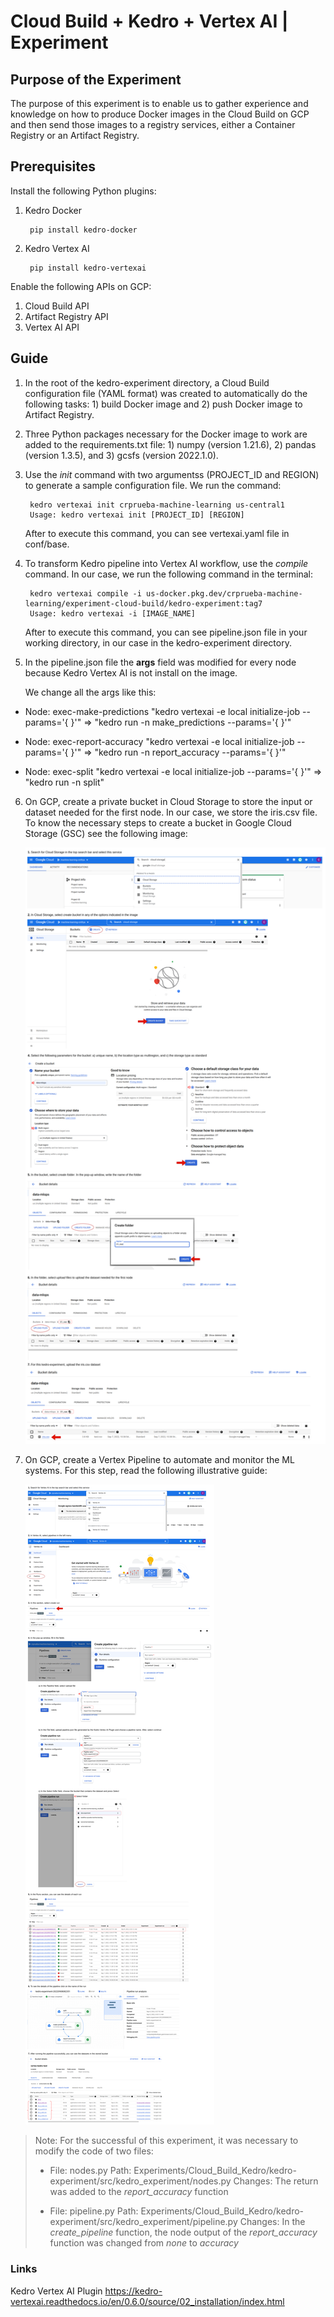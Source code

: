 # Cloud Build + Kedro + Vertex AI | Experiment

## Purpose of the Experiment

The purpose of this experiment is to enable us to gather experience and knowledge on how to produce Docker images in the Cloud Build on GCP and then send those images to a registry services, either a Container Registry or an Artifact Registry.

## Prerequisites

Install the following Python plugins:

1. Kedro Docker

        pip install kedro-docker

2. Kedro Vertex AI

        pip install kedro-vertexai

Enable the following APIs on GCP:

1. Cloud Build API
2. Artifact Registry API
3. Vertex AI API

## Guide

1. In the root of the kedro-experiment directory, a Cloud Build configuration file (YAML format) was created to automatically do the following tasks: 1) build Docker image and 2) push Docker image to Artifact Registry.

2. Three Python packages necessary for the Docker image to work are added to the requirements.txt file: 1) numpy (version 1.21.6), 2) pandas (version 1.3.5), and 3) gcsfs (version 2022.1.0).

3. Use the *init* command with two argumentss (PROJECT_ID and REGION) to generate a sample configuration file. We run the command:

        kedro vertexai init crprueba-machine-learning us-central1
        Usage: kedro vertexai init [PROJECT_ID] [REGION]

    After to execute this command, you can see vertexai.yaml file in conf/base.

4. To transform Kedro pipeline into Vertex AI workflow, use the *compile* command. In our case, we run the following command in the terminal:

        kedro vertexai compile -i us-docker.pkg.dev/crprueba-machine-learning/experiment-cloud-build/kedro-experiment:tag7
        Usage: kedro vertexai -i [IMAGE_NAME]

    After to execute this command, you can see pipeline.json file in your working directory, in our case in the kedro-experiment directory.

5. In the pipeline.json file the **args** field was modified for every node because Kedro Vertex AI is not install on the image.

    We change all the args like this:

- Node: exec-make-predictions
"kedro vertexai -e local initialize-job --params='{ }'" => "kedro run -n make_predictions --params='{ }'"

- Node: exec-report-accuracy
"kedro vertexai -e local initialize-job --params='{ }'" => "kedro run -n report_accuracy --params='{ }'"

- Node: exec-split
"kedro vertexai -e local initialize-job --params='{ }'" => "kedro run -n split"

6. On GCP, create a private bucket in Cloud Storage to store the input or dataset needed for the first node. In our case, we store the iris.csv file. To know the necessary steps to create a bucket in Google Cloud Storage (GSC) see the following image:

    <img src="../../img/gcs.png" title="GCS guide">

7. On GCP, create a Vertex Pipeline to automate and monitor the ML systems. For this step, read the following illustrative guide:

    <img src="../../img/vertex.png" title="Vertex AI guide">

> Note: For the successful of this experiment, it was necessary to modify the code of two files:
>
>- File: nodes.py
Path: Experiments/Cloud_Build_Kedro/kedro-experiment/src/kedro_experiment/nodes.py 
Changes: The return was added to the *report_accuracy* function
>
>- File: pipeline.py
Path: Experiments/Cloud_Build_Kedro/kedro-experiment/src/kedro_experiment/pipeline.py
Changes: In the *create_pipeline* function, the node output of the *report_accuracy* function was changed from *none* to *accuracy*

### Links

Kedro Vertex AI Plugin
<https://kedro-vertexai.readthedocs.io/en/0.6.0/source/02_installation/index.html>
